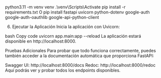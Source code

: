 python3.11 -m venv venv
.\venv\Scripts\Activate
pip install -r requirements.txt
O
pip install fastapi uvicorn python-dotenv google-auth google-auth-oauthlib google-api-python-client


6. Ejecutar la Aplicación
Inicia la aplicación con Uvicorn:

bash
Copy code
uvicorn app.main:app --reload
La aplicación estará disponible en http://localhost:8000.

Pruebas Adicionales
Para probar que todo funciona correctamente, puedes también acceder a la documentación automática que proporciona FastAPI:

Swagger UI: http://localhost:8000/docs
Redoc: http://localhost:8000/redoc
Aquí podrás ver y probar todos los endpoints disponibles.
